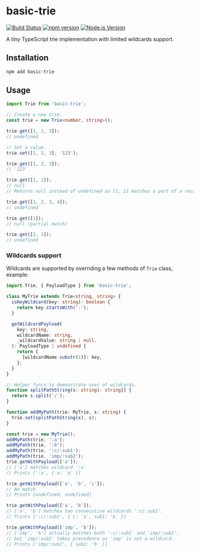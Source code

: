 # basic-trie

[![Build Status](https://github.com/mgenware/basic-trie/workflows/Build/badge.svg)](https://github.com/mgenware/basic-trie/actions)
[![npm version](https://img.shields.io/npm/v/basic-trie.svg?style=flat-square)](https://npmjs.com/package/basic-trie)
[![Node.js Version](http://img.shields.io/node/v/basic-trie.svg?style=flat-square)](https://nodejs.org/en/)

A tiny TypeScript trie implementation with limited wildcards support.

## Installation

```sh
npm add basic-trie
```

## Usage

```ts
import Trie from 'basic-trie';

// Create a new trie.
const trie = new Trie<number, string>();

trie.get([1, 2, 3]);
// undefined

// Set a value.
trie.set([1, 2, 3], '123');

trie.get([1, 2, 3]);
// '123'

trie.get([1, 2]);
// null
// Returns null instead of undefined as [1, 2] matches a part of a record path [1, 2, 3].

trie.get([1, 2, 3, 4]);
// undefined

trie.get([1]);
// null (partial match)

trie.get([2, 1]);
// undefined
```

### Wildcards support

Wildcards are supported by overriding a few methods of `Trie` class, example:

```ts
import Trie, { PayloadType } from 'basic-trie';

class MyTrie extends Trie<string, string> {
  isKeyWildcard(key: string): boolean {
    return key.startsWith(':');
  }

  getWildcardPayload(
    key: string,
    wildcardName: string,
    _wildcardValue: string | null,
  ): PayloadType | undefined {
    return {
      [wildcardName.substr(1)]: key,
    };
  }
}

// Helper funcs to demonstrate uses of wildcards.
function splitPathString(s: string): string[] {
  return s.split('/');
}

function addMyPath(trie: MyTrie, s: string) {
  trie.set(splitPathString(s), s);
}

const trie = new MyTrie();
addMyPath(trie, ':a');
addMyPath(trie, ':b');
addMyPath(trie, ':c/:sub1');
addMyPath(trie, 'imp/:sub2');
trie.getWithPayload(['a']);
// ['a'] matches wildcard ':a'
// Prints [':a', { a: 'a' }]

trie.getWithPayload(['a', 'b', 'c']);
// No match
// Prints [undefined, undefined]

trie.getWithPayload(['a', 'b']);
// ['a', 'b'] matches two consecutive wildcards ':c/:sub1'.
// Prints [':c/:sub1', { c: 'a', sub1: 'b' }]

trie.getWithPayload(['imp', 'b']);
// ['imp', 'b'] actually matches both ':c/:sub1' and 'imp/:sub2',
// but 'imp/:sub2' takes precedence as 'imp' is not a wildcard.
// Prints ['imp/:sub2', { sub2: 'b' }]
```
